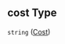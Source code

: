 ## cost Type

`string` ([Cost](config-properties-filter-widget-configuration-properties-field-names-properties-cost.md))

